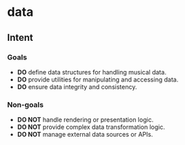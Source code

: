 # data

## Intent

### Goals

- **DO** define data structures for handling musical data.
- **DO** provide utilities for manipulating and accessing data.
- **DO** ensure data integrity and consistency.

### Non-goals

- **DO NOT** handle rendering or presentation logic.
- **DO NOT** provide complex data transformation logic.
- **DO NOT** manage external data sources or APIs.
